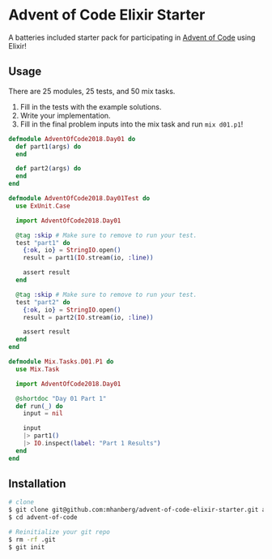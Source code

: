 # Advent of Code Elixir Starter

A batteries included starter pack for participating in [Advent of Code](https://www.adventofcode.com) using Elixir!

## Usage

There are 25 modules, 25 tests, and 50 mix tasks. 

1. Fill in the tests with the example solutions.
1. Write your implementation.
1. Fill in the final problem inputs into the mix task and run `mix d01.p1`!

```elixir
defmodule AdventOfCode2018.Day01 do
  def part1(args) do
  end

  def part2(args) do
  end
end
```

```elixir
defmodule AdventOfCode2018.Day01Test do
  use ExUnit.Case

  import AdventOfCode2018.Day01

  @tag :skip # Make sure to remove to run your test.
  test "part1" do
    {:ok, io} = StringIO.open()
    result = part1(IO.stream(io, :line))

    assert result
  end

  @tag :skip # Make sure to remove to run your test.
  test "part2" do
    {:ok, io} = StringIO.open()
    result = part2(IO.stream(io, :line))

    assert result
  end
end
```

```elixir
defmodule Mix.Tasks.D01.P1 do
  use Mix.Task

  import AdventOfCode2018.Day01

  @shortdoc "Day 01 Part 1"
  def run(_) do
    input = nil

    input
    |> part1()
    |> IO.inspect(label: "Part 1 Results") 
  end
end   
```

## Installation

```bash
# clone
$ git clone git@github.com:mhanberg/advent-of-code-elixir-starter.git advent-of-code
$ cd advent-of-code

# Reinitialize your git repo
$ rm -rf .git
$ git init
```
